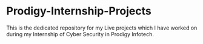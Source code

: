 # Prodigy-Internship-Projects
This is the dedicated repository for my Live projects which I have worked on during my Internship of Cyber Security in Prodigy Infotech.
